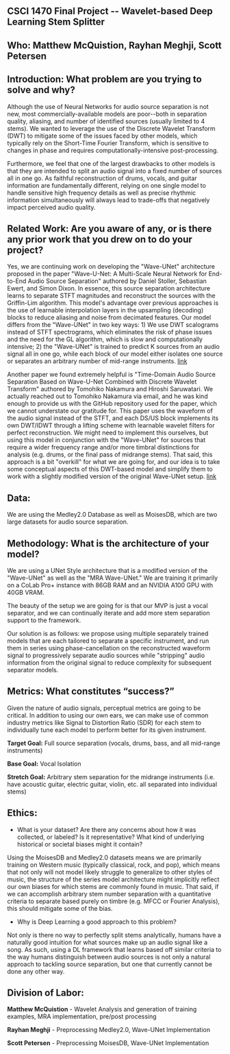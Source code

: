 ## CSCI 1470 Final Project -- Wavelet-based Deep Learning Stem Splitter

## Who: Matthew McQuistion, Rayhan Meghji, Scott Petersen

## Introduction: What problem are you trying to solve and why?

Although the use of Neural Networks for audio source separation is not new, most commercially-available models are poor--both in separation quality, aliasing, and number of identified sources (usually limited to 4 stems). We wanted to leverage the use of the Discrete Wavelet Transform (DWT) to mitigate some of the issues faced by other models, which typically rely on the Short-Time Fourier Transform, which is sensitive to changes in phase and requires computationally-intensive post-processing. 

Furthermore, we feel that one of the largest drawbacks to other models is that they are intended to split an audio signal into a fixed number of sources all in one go. As faithful reconstruction of drums, vocals, and guitar information are fundamentally different, relying on one single model to handle sensitive high frequency details as well as precise rhythmic information simultaneously will always lead to trade-offs that negatively impact perceived audio quality. 

## Related Work: Are you aware of any, or is there any prior work that you drew on to do your project?

Yes, we are continuing work on developing the "Wave-UNet" architecture proposed in the paper "Wave-U-Net: A Multi-Scale Neural Network for End-to-End Audio Source Separation" authored by Daniel Stoller, Sebastian Ewert, and Simon Dixon. In essence, this source separation architecture learns to separate STFT magnitudes and reconstruct the sources with the Griffin-Lim algorithm. This model's advantage over previous approaches is the use of learnable interpolation layers in the upsampling (decoding) blocks to reduce aliasing and noise from decimated features. 
Our model differs from the "Wave-UNet" in two key ways: 1) We use DWT scalograms instead of STFT spectrograms, which eliminates the risk of phase issues and the need for the GL algorithm, which is slow and computationally intensive; 2) the "Wave-UNet" is trained to predict K sources from an audio signal all in one go, while each block of our model either isolates one source or separates an arbitrary number of mid-range instruments.
[link](https://arxiv.org/abs/1806.03185)

Another paper we found extremely helpful is "Time-Domain Audio Source Separation Based on Wave-U-Net Combined with Discrete Wavelet Transform" authored by Tomohiko Nakamura and Hiroshi Saruwatari. We actually reached out to Tomohiko Nakamura via email, and he was kind enough to provide us with the GitHub repository used for the paper, which we cannot understate our gratitude for. This paper   uses the waveform of the audio signal instead of the STFT, and each DS/US block implements its own DWT/IDWT through a lifting scheme with learnable wavelet filters for perfect reconstruction.
We might need to implement this ourselves, but using this model in conjunction with the "Wave-UNet" for sources that require a wider frequency range and/or more timbral distinctions for analysis (e.g. drums, or the final pass of midrange stems). That said, this approach is a bit "overkill" for what we are going for, and our idea is to take some conceptual aspects of this DWT-based model and simplify them to work with a slightly modified version of the original Wave-UNet setup.
[link](https://arxiv.org/abs/2001.10190)

## Data:
We are using the Medley2.0 Database as well as MoisesDB, which are two large datasets for audio source separation.

## Methodology: What is the architecture of your model?

We are using a UNet Style architecture that is a modified version of the "Wave-UNet" as well as the "MRA Wave-UNet." We are training it primarily on a CoLab Pro+ instance with 86GB RAM and an NVIDIA A100 GPU with 40GB VRAM.

The beauty of the setup we are going for is that our MVP is just a vocal separator, and we can continually iterate and add more stem separation support to the framework.

Our solution is as follows: we propose using multiple separately trained models that are each tailored to separate a specific instrument, and run them in series using phase-cancellation on the reconstructed waveform signal to progressively separate audio sources while "stripping" audio information from the original signal to reduce complexity for subsequent separator models.

## Metrics: What constitutes “success?”

Given the nature of audio signals, perceptual metrics are going to be critical. In addition to using our own ears, we can make use of common industry metrics like Signal to Distortion Ratio (SDR) for each stem to individually tune each model to perform better for its given instrument.

**Target Goal:** Full source separation (vocals, drums, bass, and all mid-range instruments)

**Base Goal:** Vocal Isolation

**Stretch Goal:** Arbitrary stem separation for the midrange instruments (i.e. have acoustic guitar, electric guitar, violin, etc. all separated into individual stems)

## Ethics:

- What is your dataset? Are there any concerns about how it was collected, or labeled? Is it representative? What kind of underlying historical or societal biases might it contain?

Using the MoisesDB and Medley2.0 datasets means we are primarily training on Western music (typically classical, rock, and pop), which means that not only will not model likely struggle to generalize to other styles of music, the structure of the series model architecture might implicitly reflect our own biases for which stems are commonly found in music. That said, if we can accomplish arbitrary stem number separation with a quantitative criteria to separate based purely on timbre (e.g. MFCC or Fourier Analysis), this should mitigate some of the bias.

- Why is Deep Learning a good approach to this problem?

Not only is there no way to perfectly split stems analytically, humans have a naturally good intuition for what sources make up an audio signal like a song. As such, using a DL framework that learns based off similar criteria to the way humans distinguish between audio sources is not only a natural approach to tackling source separation, but one that currently cannot be done any other way.

## Division of Labor:

**Matthew McQuistion** - Wavelet Analysis and generation of training examples, MRA implementation, pre/post processing

**Rayhan Meghji** - Preprocessing Medley2.0, Wave-UNet Implementation

**Scott Petersen** - Preprocessing MoisesDB, Wave-UNet Implementation
